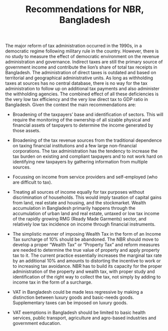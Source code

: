 ﻿---
layout: post
title:  Recommendations for NBR, Bangladesh
---

The major reform of tax administration occurred in the 1990s, in
a democratic regime following military rule in the country. However, there is no study to measure the
effect of democratic environment on the revenue administration and governance. Indirect taxes are still the primary source of government income and contribute the lion’s
share of total tax receipts in Bangladesh. The administration of direct taxes is outdated and based on territorial and geographical administrative
units. As long as withholding taxes at sources has no central database, there is no way for the tax
administration to follow up on additional tax payments and also administer the withholding agencies.
The combined effect of all these deficiencies is the very low tax efficiency and the very low direct tax to
GDP ratio in Bangladesh. Given the context the main recommendations are:

- Broadening of the taxpayers’ base and identification of sectors. This will require the monitoring
of the ownership of all sizable physical and financial assets of taxpayers to determine the
income generated by those assets.

- Broadening of the tax revenue sources from the traditional dependence on taxing financial
institutions and a few large non-financial corporations. The tax administration has the tendency
to increase the tax burden on existing and compliant taxpayers and to not work hard on
identifying new taxpayers by gathering information from multiple sources.

- Focussing on income from service providers and self-employed (who are difficult to tax).

- Treating all sources of income equally for tax purposes without discrimination of households.
This would imply taxation of capital gains from land, real estate and housing, and the
stockmarket. Wealth accumulation in Bangladesh primarily happens through the accumulation
of urban land and real estate, untaxed or low tax income of the rapidly growing RMG (Ready Made Garments) sector, and relatively low tax incidence on income through financial
instruments.

- The simplistic manner of imposing Wealth Tax in the form of an Income Tax surcharge of 10%
should be abandoned. The NBR should move to develop a proper “Wealth Tax” or “Property
Tax” and reform measures are needed to determine the true value of property and apply
property tax to it. The current practice essentially increases the marginal tax rate by an
additional 10% and amounts to distorting the incentive to work or to increasing tax avoidance.
NBR has to build its capacity for the proper administration of the property and wealth tax, with
proper study and identification of the right way to collect the tax, not simply by adding to
income tax in the form of a surcharge.

- VAT in Bangladesh could be made less regressive by making a distinction between luxury goods
and basic-needs goods. Supplementary taxes can be imposed on luxury goods.

- VAT exemptions in Bangladesh should be limited to basic health services, public transport,
agriculture and agro-based industries and government education.

